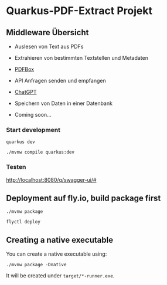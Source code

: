 # Quarkus-PDF-Extract Projekt

## Middleware Übersicht

- Auslesen von Text aus PDFs
- Extrahieren von bestimmten Textstellen und Metadaten
- [PDFBox](https://pdfbox.apache.org/)

- API Anfragen senden und empfangen
- [ChatGPT](https://chat.openai.com/)

- Speichern von Daten in einer Datenbank
- Coming soon...


### Start development

```shell
quarkus dev
```

```shell
./mvnw compile quarkus:dev
```

### Testen

<http://localhost:8080/q/swagger-ui/#>

## Deployment auf fly.io, build package first

```shell
./mvnw package
```

```shell
flyctl deploy
```

## Creating a native executable

You can create a native executable using:

```shell script
./mvnw package -Dnative
```

It will be created under `target/*-runner.exe`.
